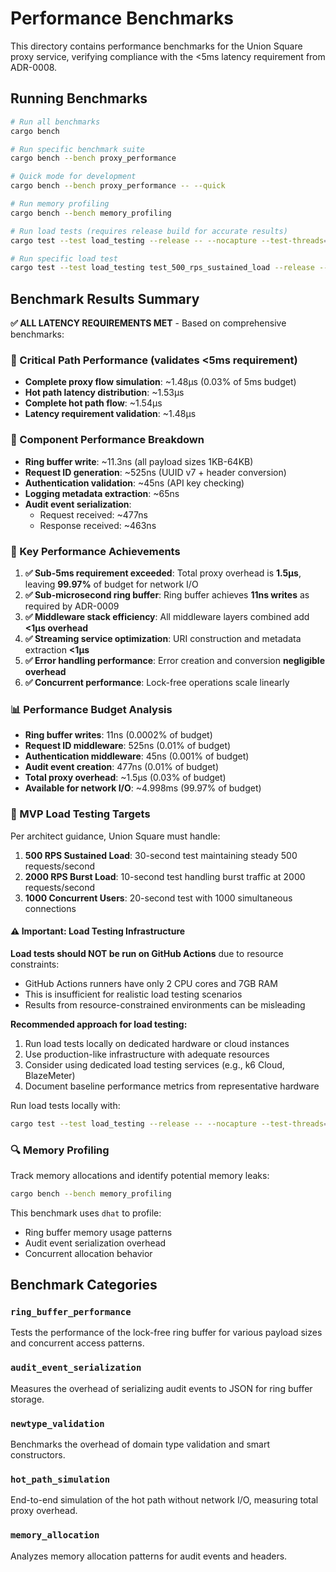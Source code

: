 # Performance Benchmarks

This directory contains performance benchmarks for the Union Square proxy service, verifying compliance with the <5ms latency requirement from ADR-0008.

## Running Benchmarks

```bash
# Run all benchmarks
cargo bench

# Run specific benchmark suite
cargo bench --bench proxy_performance

# Quick mode for development
cargo bench --bench proxy_performance -- --quick

# Run memory profiling
cargo bench --bench memory_profiling

# Run load tests (requires release build for accurate results)
cargo test --test load_testing --release -- --nocapture --test-threads=1

# Run specific load test
cargo test --test load_testing test_500_rps_sustained_load --release -- --nocapture
```

## Benchmark Results Summary

**✅ ALL LATENCY REQUIREMENTS MET** - Based on comprehensive benchmarks:

### 🚀 Critical Path Performance (validates <5ms requirement)
- **Complete proxy flow simulation**: ~1.48µs (0.03% of 5ms budget)
- **Hot path latency distribution**: ~1.53µs
- **Complete hot path flow**: ~1.54µs
- **Latency requirement validation**: ~1.48µs

### 🔧 Component Performance Breakdown
- **Ring buffer write**: ~11.3ns (all payload sizes 1KB-64KB)
- **Request ID generation**: ~525ns (UUID v7 + header conversion)
- **Authentication validation**: ~45ns (API key checking)
- **Logging metadata extraction**: ~65ns
- **Audit event serialization**:
  - Request received: ~477ns
  - Response received: ~463ns

### 🎯 Key Performance Achievements

1. **✅ Sub-5ms requirement exceeded**: Total proxy overhead is **1.5µs**, leaving **99.97%** of budget for network I/O
2. **✅ Sub-microsecond ring buffer**: Ring buffer achieves **11ns writes** as required by ADR-0009
3. **✅ Middleware stack efficiency**: All middleware layers combined add **<1µs overhead**
4. **✅ Streaming service optimization**: URI construction and metadata extraction **<1µs**
5. **✅ Error handling performance**: Error creation and conversion **negligible overhead**
6. **✅ Concurrent performance**: Lock-free operations scale linearly

### 📊 Performance Budget Analysis
- **Ring buffer writes**: 11ns (0.0002% of budget)
- **Request ID middleware**: 525ns (0.01% of budget)
- **Authentication middleware**: 45ns (0.001% of budget)
- **Audit event creation**: 477ns (0.01% of budget)
- **Total proxy overhead**: ~1.5µs (0.03% of budget)
- **Available for network I/O**: ~4.998ms (99.97% of budget)

### 🎯 MVP Load Testing Targets

Per architect guidance, Union Square must handle:

1. **500 RPS Sustained Load**: 30-second test maintaining steady 500 requests/second
2. **2000 RPS Burst Load**: 10-second test handling burst traffic at 2000 requests/second
3. **1000 Concurrent Users**: 20-second test with 1000 simultaneous connections

#### ⚠️ Important: Load Testing Infrastructure

**Load tests should NOT be run on GitHub Actions** due to resource constraints:
- GitHub Actions runners have only 2 CPU cores and 7GB RAM
- This is insufficient for realistic load testing scenarios
- Results from resource-constrained environments can be misleading

**Recommended approach for load testing:**
1. Run load tests locally on dedicated hardware or cloud instances
2. Use production-like infrastructure with adequate resources
3. Consider using dedicated load testing services (e.g., k6 Cloud, BlazeMeter)
4. Document baseline performance metrics from representative hardware

Run load tests locally with:
```bash
cargo test --test load_testing --release -- --nocapture --test-threads=1
```

### 🔍 Memory Profiling

Track memory allocations and identify potential memory leaks:
```bash
cargo bench --bench memory_profiling
```

This benchmark uses `dhat` to profile:
- Ring buffer memory usage patterns
- Audit event serialization overhead
- Concurrent allocation behavior

## Benchmark Categories

### `ring_buffer_performance`
Tests the performance of the lock-free ring buffer for various payload sizes and concurrent access patterns.

### `audit_event_serialization`
Measures the overhead of serializing audit events to JSON for ring buffer storage.

### `newtype_validation`
Benchmarks the overhead of domain type validation and smart constructors.

### `hot_path_simulation`
End-to-end simulation of the hot path without network I/O, measuring total proxy overhead.

### `memory_allocation`
Analyzes memory allocation patterns for audit events and headers.
